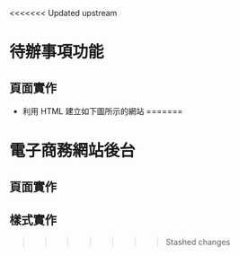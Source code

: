 <<<<<<< Updated upstream
# 待辦事項功能
 
## 頁面實作
 
- 利用 HTML 建立如下圖所示的網站
=======
# 電子商務網站後台

##  頁面實作

##  樣式實作
>>>>>>> Stashed changes

